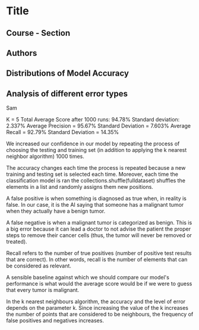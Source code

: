 # Title
## Course - Section
## Authors

## Distributions of Model Accuracy

## Analysis of different error types



Sam 


K = 5 
Total Average Score after 1000 runs: 94.78%
Standard deviation: 2.337%
Average Precision = 95.67%
Standard Deviation = 7.603%
Average Recall = 92.79%
Standard Deviation = 14.35%


We increased our confidence in our model by repeating the process of choosing the testing and training set (in addition to applying the k nearest neighbor algorithm) 1000 times.

The accuracy changes each time the process is repeated because a new training and testing set is selected each time.  Moreover, each time the classification model is ran the collections.shuffle(fulldataset) shuffles the elements in a list and randomly assigns them new positions.

A false positive is when something is diagnosed as true when, in reality is false. In our case, it is the AI saying that someone has a malignant tumor when they actually have a benign tumor.

A false negative is when a malignant tumor is categorized as benign. This is a big error because it can lead a doctor to not advise the patient the proper steps to remove their cancer cells (thus, the tumor will never be removed or treated). 


Recall refers to the number of true positives (number of positive test results that are correct). In other words, recall is the number of elements that can be considered as relevant. 


A sensible baseline against which we should compare our model's performance is what would the average score would be if we were to guess that every tumor is malignant. 


In the k nearest neighbours algorithm, the accuracy and the level of error depends on the parameter k. Since increasing the value of the k increases the number of points that are considered to be neighbours, the frequency of false positives and negatives increases. 
